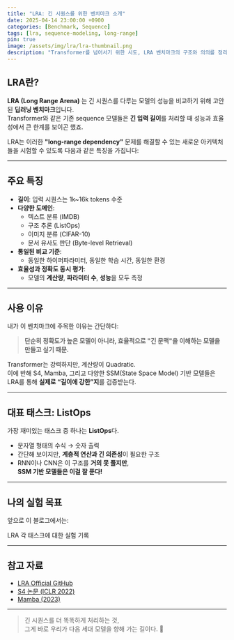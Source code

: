 ```yaml
---
title: "LRA: 긴 시퀀스를 위한 벤치마크 소개"
date: 2025-04-14 23:00:00 +0900
categories: [Benchmark, Sequence]
tags: [lra, sequence-modeling, long-range]
pin: true
image: /assets/img/lra/lra-thumbnail.png  
description: "Transformer를 넘어서기 위한 시도, LRA 벤치마크의 구조와 의의를 정리합니다."
---
```


## LRA란?

**LRA (Long Range Arena)** 는 긴 시퀀스를 다루는 모델의 성능을 비교하기 위해 고안된 **딥러닝 벤치마크**입니다.  
Transformer와 같은 기존 sequence 모델들은 **긴 입력 길이**를 처리할 때 성능과 효율성에서 큰 한계를 보이곤 했죠.

LRA는 이러한 **"long-range dependency"** 문제를 해결할 수 있는 새로운 아키텍처들을 시험할 수 있도록 다음과 같은 특징을 가집니다:

---

## 주요 특징

- **길이**: 입력 시퀀스는 1k~16k tokens 수준
- **다양한 도메인**:
  - 텍스트 분류 (IMDB)
  - 구조 추론 (ListOps)
  - 이미지 분류 (CIFAR-10)
  - 문서 유사도 판단 (Byte-level Retrieval)
- **통일된 비교 기준**:
  - 동일한 하이퍼파라미터, 동일한 학습 시간, 동일한 환경
- **효율성과 정확도 동시 평가**:
  - 모델의 **계산량**, **파라미터 수**, **성능**을 모두 측정

---

## 사용 이유

내가 이 벤치마크에 주목한 이유는 간단하다:

> **단순히 정확도가 높은 모델이 아니라, 효율적으로 "긴 문맥"을 이해하는 모델을 만들고 싶기 때문.**

Transformer는 강력하지만, 계산량이 Quadratic.  
이에 반해 S4, Mamba, 그리고 다양한 SSM(State Space Model) 기반 모델들은 LRA를 통해 **실제로 “길이에 강한”지**를 검증받는다.

---

## 대표 태스크: ListOps

가장 재미있는 태스크 중 하나는 **ListOps**다.

- 문자열 형태의 수식 → 숫자 출력
- 간단해 보이지만, **계층적 연산과 긴 의존성**이 필요한 구조
- RNN이나 CNN은 이 구조를 **거의 못 풀지만**,  
  **SSM 기반 모델들은 이걸 잘 푼다!**

---

## 나의 실험 목표

앞으로 이 블로그에서는:

LRA 각 태스크에 대한 실험 기록



---

## 참고 자료

- [LRA Official GitHub](https://github.com/google-research/long-range-arena)
- [S4 논문 (ICLR 2022)](https://arxiv.org/abs/2111.00396)
- [Mamba (2023)](https://arxiv.org/abs/2312.00752)

---

> 긴 시퀀스를 더 똑똑하게 처리하는 것,  
> 그게 바로 우리가 다음 세대 모델을 향해 가는 길이다. 🧠
